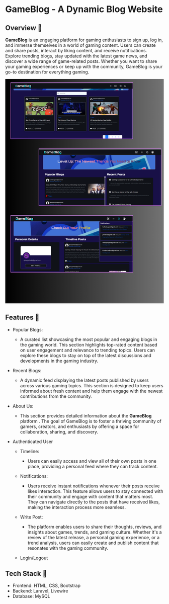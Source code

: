 # GameBlog - A Dynamic Blog Website

## Overview 📌  
**GameBlog** is an engaging platform for gaming enthusiasts to sign up, log in, and immerse themselves in a world of gaming content. Users can create and share posts, interact by liking content, and receive notifications. Explore trending blogs, stay updated with the latest game news, and discover a wide range of game-related posts. Whether you want to share your gaming experiences or keep up with the community, GameBlog is your go-to destination for everything gaming.

![Logo](overview.png)

## Features 📌  

- Popular Blogs: 
  - A curated list showcasing the most popular and engaging blogs in the gaming world. This section highlights top-rated content based on user engagement and relevance to trending topics. Users can explore these blogs to stay on top of the latest discussions and developments in the gaming industry.

- Recent Blogs:
  - A dynamic feed displaying the latest posts published by users across various gaming topics. This section is designed to keep users informed about fresh content and help them engage with the newest contributions from the community.

- About Us: 
  - This section provides detailed information about the **GameBlog** platform . The goal of GameBlog is to foster a thriving community of gamers, creators, and enthusiasts by offering a space for collaboration, sharing, and discovery.

- Authenticated User 
  - Timeline: 
    - Users can easily access and view all of their own posts in one place, providing a personal feed where they can track content.
  
  - Notifications:
    - Users receive instant notifications whenever their posts receive likes interaction. This feature allows users to stay connected with their community and engage with content that matters most. They can navigate directly to the posts that have received likes, making the interaction process more seamless.

  - Write Post:
    - The platform enables users to share their thoughts, reviews, and insights about games, trends, and gaming culture. Whether it's a review of the latest release, a personal gaming experience, or a trend analysis, users can easily create and publish content that resonates with the gaming community.

  - Login/Logout

 ## Tech Stack 📌
 - Frontend: HTML, CSS, Bootstrap
 - Backend: Laravel, Livewire
 - Database: MySQL